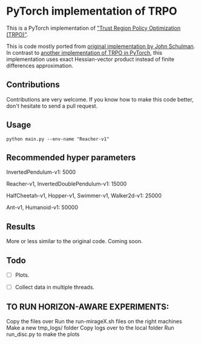 # PyTorch implementation of TRPO

This is a PyTorch implementation of ["Trust Region Policy Optimization (TRPO)"](https://arxiv.org/abs/1502.05477).

This is code mostly ported from [original implementation by John Schulman](https://github.com/joschu/modular_rl). In contrast to [another implementation of TRPO in PyTorch](https://github.com/mjacar/pytorch-trpo), this implementation uses exact Hessian-vector product instead of finite differences approximation.

## Contributions

Contributions are very welcome. If you know how to make this code better, don't hesitate to send a pull request.

## Usage

```
python main.py --env-name "Reacher-v1"
```

## Recommended hyper parameters

InvertedPendulum-v1: 5000

Reacher-v1, InvertedDoublePendulum-v1: 15000

HalfCheetah-v1, Hopper-v1, Swimmer-v1, Walker2d-v1: 25000

Ant-v1, Humanoid-v1: 50000

## Results

More or less similar to the original code. Coming soon.

## Todo

- [ ] Plots.
- [ ] Collect data in multiple threads.




## TO RUN HORIZON-AWARE EXPERIMENTS:

Copy the files over
Run the run-mirageX.sh files on the right machines
Make a new tmp_logs/ folder
Copy logs over to the local folder
Run run_disc.py to make the plots


